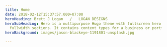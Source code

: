 ```yaml
---
title: Home
date: 2018-02-12T15:37:57.000+07:00
heroHeading: Brett J Logan   /   LOGAN DESIGNS
heroSubHeading: Hero is a multipurpose Hugo theme with fullscreen hero images and
  fullwidth sections. It contains content types for a business or portfolio site.
heroBackground: images/jason-blackeye-1191801-unsplash.jpg

---
```

